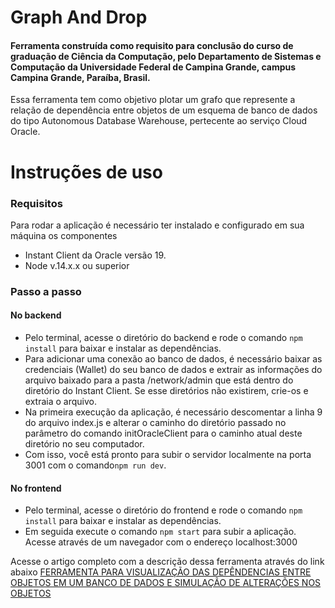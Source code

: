 # Graph And Drop 
#### Ferramenta construída como requisito para conclusão do curso de graduação de Ciência da Computação, pelo Departamento de Sistemas e Computação da Universidade Federal de Campina Grande, campus Campina Grande, Paraíba, Brasil.

Essa ferramenta tem como objetivo plotar um grafo que represente a relação de dependência entre objetos de um esquema de banco de dados do tipo Autonomous Database Warehouse, pertecente ao serviço Cloud Oracle.

# Instruções de uso
### Requisitos
Para rodar a aplicação é necessário ter instalado e configurado em sua máquina os componentes 

- Instant Client da Oracle versão 19.</li>
- Node v.14.x.x ou superior</li>

### Passo a passo
#### No backend
- Pelo terminal, acesse o diretório do backend e rode o comando ```npm install``` para baixar e instalar as dependências.
- Para adicionar uma conexão ao banco de dados, é necessário baixar as credenciais (Wallet) do seu banco de dados e extrair as informações do arquivo baixado para a pasta /network/admin que está dentro do diretório do Instant Client. Se esse diretórios não existirem, crie-os e extraia o arquivo.
- Na primeira execução da aplicação, é necessário descomentar a linha 9 do arquivo index.js e alterar o caminho do diretório passado no parâmetro do comando initOracleClient para o caminho atual deste diretório no seu computador.
- Com isso, você está pronto para subir o servidor localmente na porta 3001 com o comando```npm run dev```.

#### No frontend
- Pelo terminal, acesse o diretório do frontend e rode o comando ```npm install``` para baixar e instalar as dependências.
- Em seguida execute o comando ```npm start``` para subir a aplicação. Acesse através de um navegador com o endereço localhost:3000

Acesse o artigo completo com a descrição dessa ferramenta através do link abaixo
[FERRAMENTA PARA VISUALIZAÇÃO DAS DEPÊNDENCIAS ENTRE OBJETOS EM UM BANCO DE DADOS E SIMULAÇÃO DE ALTERAÇÕES NOS OBJETOS](https://drive.google.com/file/d/1xfexpY0WfmKTXjOcZKv_Dy_g4fHMukMw/view?usp=sharing)
